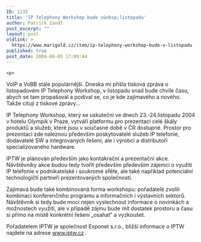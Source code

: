 ```yaml
---
ID: 1235
title: 'IP Telephony Workshop bude v&nbsp;listopadu'
author: Patrick Zandl
post_excerpt: ""
layout: post
oldlink: >
  https://www.marigold.cz/item/ip-telephony-workshop-bude-v-listopadu
published: true
post_date: 2004-08-05 17:09:44
---
```

	<p>
VoIP a VoBB stále populárnější. Dneska mi přišla tisková zpráva o listopadovém IP Telephony Workshop, v listopadu snad bude chvíle času, abych se tam propašoval a podíval se, co je kde zajímavého a nového. Takže cituji z tiskové zprávy...</p>
<p>
IP Telephony Workshop, který se uskuteční ve dnech 23.-24.listopadu 2004 v hotelu Olympik v Praze, vytváří platformu pro prezentaci celé škály produktů a služeb, které jsou v současné době v ČR dostupné. Prostor pro prezentaci zde naleznou především poskytovatelé služeb IP telefonie, dodavatelé SW a integrovaných řešení, ale i výrobci a distributoři specializovaného hardware.</p>
<p>
IPTW je plánován především jako kontakrační a prezentační akce. Návštěvníky akce budou tedy tvořit především především zájemci o využití IP telefonie v podnikatelské i soukromé sféře, ale také například potenciální technologičtí partneři prezentovaných společností.</p>
<p>
Zajímavá bude také kombinovaná forma workshopu: pořadatelé zvolili kombinaci konferenčního programu a informačních i výstavních sektorů. Návštěvník si tedy bude moci nejen vyslechnout informace o novinkách a možnostech využití, ale v případě zájmu bude mít dostatek prostoru a času si přímo na místě konkrétní řešení &#8222;osahat&#8220; a vyzkoušet.</p>
<p>
Pořadatelem IPTW je společnost Exponet s.r.o., bližší informace o IPTW najdete na adrese <a href="http://www.iptw.cz">www.iptw.cz</a> .</p>
